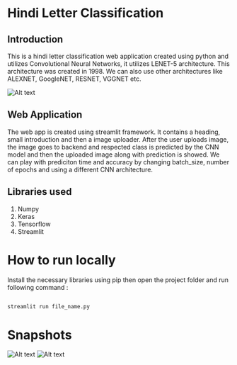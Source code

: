 # Hindi Letter Classification

## Introduction

This is a hindi letter classification web application created using python and utilizes Convolutional Neural Networks, it utilizes
LENET-5 architecture. This architecture was created in 1998. We can also use other architectures like ALEXNET, GoogleNET, RESNET, VGGNET etc.

![Alt text](https://indiatyping.com/images/Hindi_Alphabets.webp "Hindi letters")

## Web Application

The web app is created using streamlit framework. It contains a heading, small introduction and then a image uploader. After the user uploads image, the image goes to backend and respected class is predicted by the CNN model and then the uploaded image along with prediction is showed. We can play with prediciton time and accuracy by changing batch_size, number of epochs and using a different CNN architecture.

## Libraries used

1. Numpy
2. Keras
3. Tensorflow
4. Streamlit

# How to run locally

Install the necessary libraries using pip then
open the project folder and
run following command : 

```python

streamlit run file_name.py

```

# Snapshots

![Alt text](https://i.postimg.cc/nVyGVndx/Screenshot-2024-05-13-111142.png "Snapshot 1")
![Alt text](https://i.postimg.cc/sgkrwQm8/Screenshot-2024-05-13-111154.png "Snapshot 2")
